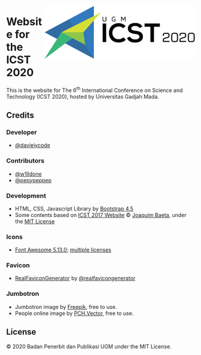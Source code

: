 <a href="http://icst.ugm.ac.id/2020/"><img src="https://github.com/bppugm/icst-2020/blob/master/images/logos/logo.svg" height="142px" align="right"></a>

# Website for the ICST 2020

This is the website for The 6<sup>th</sup> International Conference on Science and Technology (ICST 2020), hosted by Universitas Gadjah Mada.

## Credits

### Developer
+ [@davieiycode](https://github.com/davieiycode)

### Contributors

+ [@w1lldone](https://github.com/w1lldone)
+ [@pepypeppep](https://github.com/pepypeppep)

### Development

+ HTML, CSS, Javascript Library by [Bootstrap 4.5](https://getbootstrap.com/docs/4.5/)
+ Some contents based on [ICST 2017 Website](https://github.com/jaybaeta/icst-2017) © [Joaquim Baeta](https://github.com/jaybaeta/), under the [MIT License](https://github.com/jaybaeta/icst-2017/blob/master/LICENSE.md)

### Icons

+ [Font Awesome 5.13.0](http://fontawesome.io/); [multiple licenses](http://fontawesome.io/license/)

### Favicon

+ [RealFaviconGenerator](http://realfavicongenerator.net/) by [@realfavicongenerator](https://github.com/realfavicongenerator)

### Jumbotron

+ Jumbotron image by [Freepik](https://www.freepik.com/free-vector/technology-background-with-abstract-hud_5170404.htm), free to use.
+ People online image by [PCH.Vector](https://www.freepik.com/free-vector/people-using-online-apps-set_6974932.htm), free to use.

## License

© 2020 Badan Penerbit dan Publikasi UGM under the MIT License.
